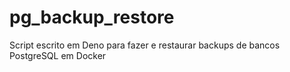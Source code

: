 # pg_backup_restore
Script escrito em Deno para fazer e restaurar backups de bancos PostgreSQL em Docker
